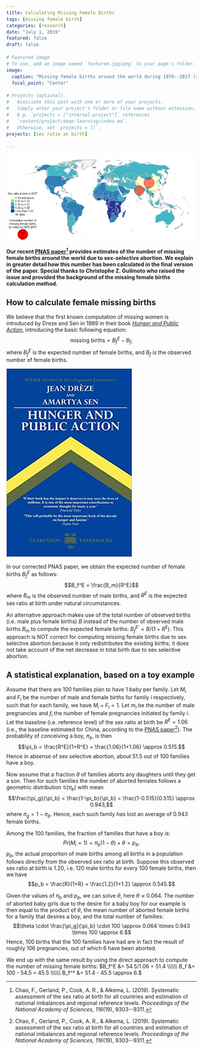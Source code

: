 ```yaml
---
title: Calculating Missing Female Births
tags: [missing female birth]
categories: [research]
date: "July 1, 2019"
featured: false
draft: false

# Featured image
# To use, add an image named `featured.jpg/png` to your page's folder. 
image:
  caption: "Missing female births around the world during 1970--2017 (see [PNAS Fig.3](https://www.fengqingchao.com/files/1908359116.full.paper.pdf))"
  focal_point: "Center"

# Projects (optional).
#   Associate this post with one or more of your projects.
#   Simply enter your project's folder or file name without extension.
#   E.g. `projects = ["internal-project"]` references 
#   `content/project/deep-learning/index.md`.
#   Otherwise, set `projects = []`.
projects: [sex ratio at birth]

---
```


![Missing female births around the world during 1970--2017 (see [PNAS Fig.3](https://www.fengqingchao.com/files/1908359116.full.paper.pdf))](./featured.png)


**Our recent [PNAS paper](https://www.fengqingchao.com/files/1908359116.full.paper.pdf)[^1] provides estimates of the number of missing female births around the world due to sex-selective abortion. We explain in greater detail how this number has been calculated in the final version of the paper. Special thanks to Christophe Z. Guilmoto who raised the issue and provided the background of the missing female births calculation method.**

## How to calculate female missing births
We believe that the first known computation of missing women is introduced by Dreze and Sen in 1989 in their book [_Hunger and Public Action_](https://www.oxfordscholarship.com/view/10.1093/0198283652.001.0001/acprof-9780198283652), introducing the basic following equation:
$$\text{missing births}= B_f^E - B_f,$$
where $B_f^E$ is the expected number of female births, and $B_f$ is the observed number of female births.

![_Hunger and Public Action_ laid the foundation of quantifying female deficits](./jean-sen_book.jpg)



In our corrected PNAS paper, we obtain the expected number of female births $B_f^E$ as follows:
$$B_f^E = \frac{B_m}{R^E}$$
where $B_m$ is the observed number of male births, and $R^E$ is the expected sex ratio at birth under natural circumstances. 

An alternative approach makes use of the total number of observed births (i.e. male plus female births) $B$ instead of the number of observed male births $B_m$ to compute the expected female births: $B_f^{E'} = B/(1+R^E)$. This approach is NOT correct for computing missing female births due to sex selective abortion because it only redistributes the existing births; it does not take account of the net decrease in total birth due to sex selective abortion. 


## A statistical explanation, based on a toy example
Assume that there are 100 families plan to have 1 baby per family. Let $M_i$ and $F_i$ be the number of male and female births for family $i$ respectively, such that for each family, we have $M_i+F_i=1$.
Let $m_i$ be the number of male pregnancies and $f_i$ the number of female pregnancies initiated by family $i$. Let the baseline (i.e. reference level) of the sex ratio at birth be $R^E=1.06$ (i.e., the baseline estimated for China, according to the [PNAS paper](https://www.fengqingchao.com/files/1908359116.full.paper.pdf)[^1]). The probability of conceiving a boy, $\pi_b$, is then
$$\pi_b = \frac{R^E}{1+R^E} = \frac{1.06}{1+1.06} \approx 0.515.$$
Hence in absense of sex selective abortion, about 51.5 out of 100 families have a boy.

Now assume that a fraction $\theta$ of families aborts any daughters until they get a son. Then for such families the number of aborted females follows a geometric distribution $\mathcal{G} (\pi_b)$ with mean
$$\frac{\pi_g}{\pi_b} = \frac{1-\pi_b}{\pi_b} = \frac{1-0.515}{0.515} \approx 0.943,$$
where $\pi_g=1-\pi_b$. Hence, each such family has lost an average of 0.943 female births. 

Among the 100 families, the fraction of families that have a boy is:
$$Pr(M_i=1)=\pi_b (1-\theta)+\theta = p_b.$$
$p_b$, the actual proportion of male births among all births in a population follows directly from the observed sex ratio at birth. Suppose this observed sex ratio at birth is 1.20, i.e. 120 male births for every 100 female births, then we have
$$p_b = \frac{R}{1+R} = \frac{1.2}{1+1.2} \approx 0.545.$$

Given the values of $\pi_b$ and $p_b$, we can solve $\theta$, here $\theta \approx 0.064$. 
The number of aborted baby girls due to the desire for a baby boy for our example is then equal to the product of $\theta$,  the mean number of aborted female births for a family that desires a boy, and the total number of families:
$$\theta \cdot \frac{\pi_g}{\pi_b} \cdot 100 \approx 0.064 \times 0.943 \times 100 \approx 6.$$
Hence, 100 births that the 100 families have had are in fact the result of roughly 106 pregnancies, out of which 6 have been aborted.

We end up with the same result by using the direct approach to compute the number of missing female births:
$B_f^E &= 54.5/1.06 = 51.4 \\\\\\
B_f &= 100 - 54.5 = 45.5 \\\\\\
B_f^* &= 51.4 - 45.5 \approx 6.$

[^1]: Chao, F., Gerland, P., Cook, A. R., & Alkema, L. (2019). Systematic assessment of the sex ratio at birth for all countries and estimation of national imbalances and regional reference levels. _Proceedings of the National Academy of Sciences, 116_(19), 9303--9311.


